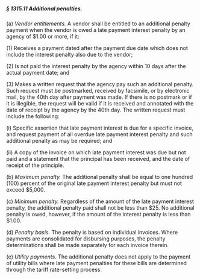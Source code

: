 ##### § 1315.11 Additional penalties. #####

(a) *Vendor entitlements.* A vendor shall be entitled to an additional penalty payment when the vendor is owed a late payment interest penalty by an agency of $1.00 or more, if it:

(1) Receives a payment dated after the payment due date which does not include the interest penalty also due to the vendor;

(2) Is not paid the interest penalty by the agency within 10 days after the actual payment date; and

(3) Makes a written request that the agency pay such an additional penalty. Such request must be postmarked, received by facsimile, or by electronic mail, by the 40th day after payment was made. If there is no postmark or if it is illegible, the request will be valid if it is received and annotated with the date of receipt by the agency by the 40th day. The written request must include the following:

(i) Specific assertion that late payment interest is due for a specific invoice, and request payment of all overdue late payment interest penalty and such additional penalty as may be required; and

(ii) A copy of the invoice on which late payment interest was due but not paid and a statement that the principal has been received, and the date of receipt of the principle.

(b) *Maximum penalty.* The additional penalty shall be equal to one hundred (100) percent of the original late payment interest penalty but must not exceed $5,000.

(c) *Minimum penalty.* Regardless of the amount of the late payment interest penalty, the additional penalty paid shall not be less than $25. No additional penalty is owed, however, if the amount of the interest penalty is less than $1.00.

(d) *Penalty basis.* The penalty is based on individual invoices. Where payments are consolidated for disbursing purposes, the penalty determinations shall be made separately for each invoice therein.

(e) *Utility payments.* The additional penalty does not apply to the payment of utility bills where late payment penalties for these bills are determined through the tariff rate-setting process.